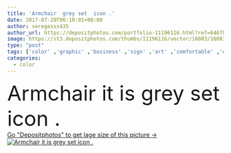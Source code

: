 ```yaml
---
title: 'Armchair  grey set  icon .'
date: 2017-07-20T06:10:01+00:00
author: seregasss435
author_url: https://depositphotos.com/portfolio-11196116.html?ref=64678756
image: https://st3.depositphotos.com/thumbs/11196116/vector/16083/160834490/api_thumb_450.jpg?forcejpeg=true
type: "post"
tags: ['color' ,'graphic' ,'business' ,'sign' ,'art' ,'comfortable' ,'chair' ,'silhouette' ,'style' ,'sit' ,'modern' ,'symbol' ,'concept' ,'icon' ,'office' ,'relax' ,'interior' ,'home' ,'flat' ,'work' ,'furniture' ,'grey' ,'simple' ,'comfort' ,'sofa' ,'armchair' ,'pictogram' ]
categories: 
  - color
---
```

<div aling="center">
            <font size="60"> Armchair it is grey set  icon .</font>   
</div>
<div>
    <a href='https://st3.depositphotos.com/thumbs/11196116/vector/16083/160834490/api_thumb_450.jpg?forcejpeg=true?ref=64678756' target=_blank > Go "Depositphotos" to get lage size of this picture ->
        <img href='https://st3.depositphotos.com/thumbs/11196116/vector/16083/160834490/api_thumb_450.jpg?forcejpeg=true?ref=64678756' src='https://st3.depositphotos.com/11196116/16083/v/950/depositphotos_160834490-stock-illustration-armchair-grey-set-icon.jpg?forcejpeg=true' alt='Armchair it is grey set  icon .' >
    </a>
</div>

